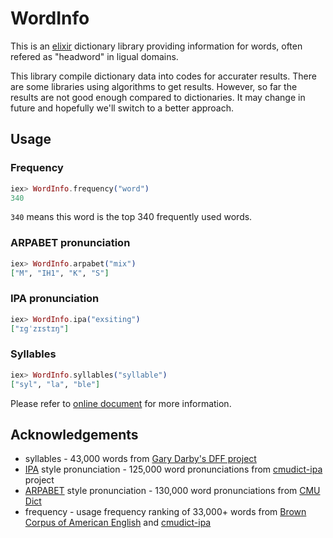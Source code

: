 # WordInfo

This is an [elixir] dictionary library providing information for words, often refered as "headword" in ligual domains.

This library compile dictionary data into codes for accurater results. There are some libraries using algorithms to get results. However, so far the results are not good enough compared to dictionaries. It may change in future and hopefully we'll switch to a better approach.

## Usage

### Frequency

```elixir
iex> WordInfo.frequency("word")
340
```

`340` means this word is the top 340 frequently used words.

### ARPABET pronunciation

```elixir
iex> WordInfo.arpabet("mix")
["M", "IH1", "K", "S"]
```

### IPA pronunciation

```elixir
iex> WordInfo.ipa("exsiting")
["ɪgˈzɪstɪŋ"]
```

### Syllables

```elixir
iex> WordInfo.syllables("syllable")
["syl", "la", "ble"]
```

Please refer to [online document](http://hexdocs.pm/word_info) for more information.

## Acknowledgements

* syllables - 43,000 words from [Gary Darby's DFF project](http://www.delphiforfun.org/programs/Syllables.htm)
* [IPA] style pronunciation - 125,000 word pronunciations from [cmudict-ipa] project
* [ARPABET] style pronunciation - 130,000 word pronunciations from [CMU Dict]
* frequency - usage frequency ranking of 33,000+ words from [Brown Corpus of American English] and [cmudict-ipa]


[Elixir]: https://elixir-lang.org
[ARPABET]: https://en.wikipedia.org/wiki/ARPABET
[IPA]: https://en.wiktionary.org/wiki/Wiktionary:IPA_pronunciation_key
[CMU Dict]: http://www.speech.cs.cmu.edu/cgi-bin/cmudict
[Brown Corpus of American English]: https://archive.org/details/BrownCorpus
[cmudict-ipa]: https://github.com/menelik3/cmudict-ipa
